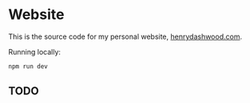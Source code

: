 # Website

This is the source code for my personal website, [henrydashwood.com](https://henrydashwood.com).

Running locally:

```zsh
npm run dev
```

## TODO
